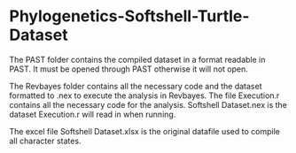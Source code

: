 # Phylogenetics-Softshell-Turtle-Dataset

The PAST folder contains the compiled dataset in a format readable in PAST. It must be opened through PAST otherwise it will not open.

The Revbayes folder contains all the necessary code and the dataset formatted to .nex to execute the analysis in Revbayes. The file Execution.r contains all the necessary code for the analysis. Softshell Dataset.nex is the dataset Execution.r will read in when running.

The excel file Softshell Dataset.xlsx is the original datafile used to compile all character states. 
